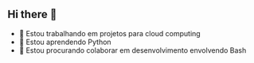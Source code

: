 ## Hi there 👋

<!--
**enioha/enioha** is a ✨ _special_ ✨ repository because its `README.md` (this file) appears on your GitHub profile.

Here are some ideas to get you started:

- 🔭 Estou trabalhando em projetos para cloud computing
- 🌱 Estou aprendendo Python
- 👯 Estou procurando colaborar em desenvolvimento envolvendo Bash
- 💬 Ask me about ...
- 📫 How to reach me: ...
- 😄 Pronouns: ...
- ⚡ Fun fact: ...
-->

- 🔭 Estou trabalhando em projetos para cloud computing
- 🌱 Estou aprendendo Python
- 👯 Estou procurando colaborar em desenvolvimento envolvendo Bash
